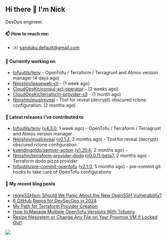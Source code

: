 ## Hi there 👋 I'm Nick

DevOps engineer.

#### 📫 How to reach me:

- ✉️ sanduku.default@gmail.com

#### 👷 Currently working on


- [tofuutils/tenv](https://github.com/tofuutils/tenv) - OpenTofu / Terraform / Terragrunt and Atmos version manager (4 days ago)
- [Nmishin/leaseweb-cli](https://github.com/Nmishin/leaseweb-cli) -  (1 week ago)
- [CloudOpsKit/consul-acl-operator](https://github.com/CloudOpsKit/consul-acl-operator) -  (3 weeks ago)
- [CloudOpsKit/terraform-provider-s3](https://github.com/CloudOpsKit/terraform-provider-s3) -  (1 month ago)
- [Nmishin/mustreveal](https://github.com/Nmishin/mustreveal) - Tool for reveal (decrypt) obscured rclone configuration. (2 months ago)

#### 🔭 Latest releases I've contributed to

- [tofuutils/tenv](https://github.com/tofuutils/tenv) ([v4.3.0](https://github.com/tofuutils/tenv/releases/tag/v4.3.0), 1 week ago) - OpenTofu / Terraform / Terragrunt and Atmos version manager
- [Nmishin/mustreveal](https://github.com/Nmishin/mustreveal) ([v0.1.3](https://github.com/Nmishin/mustreveal/releases/tag/v0.1.3), 2 months ago) - Tool for reveal (decrypt) obscured rclone configuration.
- [kvendingoldo/semver-action](https://github.com/kvendingoldo/semver-action) ([v1.20.6](https://github.com/kvendingoldo/semver-action/releases/tag/v1.20.6), 2 months ago) - 
- [Nmishin/terraform-provider-dodo](https://github.com/Nmishin/terraform-provider-dodo) ([v0.0.11-beta7](https://github.com/Nmishin/terraform-provider-dodo/releases/tag/v0.0.11-beta7), 2 months ago) - Terraform dodo pizza provider
- [tofuutils/pre-commit-opentofu](https://github.com/tofuutils/pre-commit-opentofu) ([v2.1.0](https://github.com/tofuutils/pre-commit-opentofu/releases/tag/v2.1.0), 5 months ago) - pre-commit git hooks to take care of OpenTofu configurations

#### 📜 My recent blog posts
- [regreSSHion: Should We Panic About the New OpenSSH Vulnerability?](https://dzone.com/articles/what-is-the-regresshion-vulnerability)
- [6 GitHub Repos for DevSecOps in 2024](https://hackernoon.com/6-github-repos-for-devsecops-in-2024)
- [My Path for Terraform Provider Creation](https://hackernoon.com/my-path-for-terraform-provider-creation)
- [How to Manage Multiple OpenTofu Versions With Tofuenv](https://hackernoon.com/how-to-manage-multiple-opentofu-versions-with-tofuenv)
- [Resize filesystem or Change Any File on Your Proxmox VM if Locked Out!](https://hackernoon.com/resize-filesystem-or-change-any-file-on-your-proxmox-vm-if-locked-out)

![](https://komarev.com/ghpvc/?username=Nmishin&color=green)
